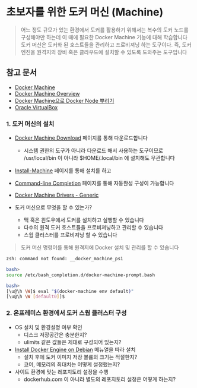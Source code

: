 # 초보자를 위한 도커 머신 (Machine)
> 어느 정도 규모가 있는 환경에서 도커를 활용하기 위해서는 복수의 도커 노드를 구성해야만 하는데 이 때에 필요한 Docker Machine 기능에 대해 학습합니다
> 도커 머신은 도커화 된 호스트들을 관리하고 프로비져닝 하는 도구이다. 즉, 도커 엔진을 원격지의 장비 혹은 클라우드에 설치할 수 있도록 도와주는 도구입니다

## 참고 문서
* [Docker Machine](https://docs.docker.com/machine/)
* [Docker Machine Overview](https://docs.docker.com/machine/overview)
* [Docker Machine으로 Docker Node 뿌리기](https://www.sauru.so/blog/provision-docker-node-with-docker-machine/)
* [Oracle VirtualBox](https://www.virtualbox.org/wiki/Downloads)

### 1. 도커 머신의 설치
* [Docker Machine Download](https://github.com/docker/machine/releases/) 페이지를 통해 다운로드합니다
  - 시스템 권한의 도구가 아니라 다운로드 해서 사용하는 도구이므로 /usr/local/bin 이 아니라 $HOME/.local/bin 에 설치해도 무관합니다
* [Install-Machine](https://docs.docker.com/machine/install-machine/) 페이지를 통해 설치를 하고
* [Command-line Completion](https://docs.docker.com/machine/completion/) 페이지를 통해 자동완성 구성이 가능합니다
* [Docker Machine Drivers - Generic](https://docs.docker.com/machine/drivers/generic/)

* 도커 머신으로 무엇을 할 수 있는가?
  - 맥 혹은 윈도우에서 도커를 설치하고 실행할 수 있습니다
  - 다수의 원격 도커 호스트들을 프로비져닝하고 관리할 수 있습니다
  - 스웜 클러스터를 프로비져닝 할 수 있습니다

> 도커 머신 명령어를 통해 원격지에 Docker 설치 및 관리를 할 수 있습니다

```bash
zsh: command not found: __docker_machine_ps1

bash>
source /etc/bash_completion.d/docker-machine-prompt.bash

bash>
[\u@\h \W]$ eval "$(docker-machine env default)"
[\u@\h \W [default0]]$

```


### 2. 온프레미스 환경에서 도커 스웜 클러스터 구성

* OS 설치 및 환경설정 여부 확인
  - 디스크 저장공간은 충분한지?
  - ulimits 같은 값들은 제대로 구성되어 있는지?
* [Install Docker Engine on Debian](https://docs.docker.com/engine/install/debian/) 메뉴얼을 따라 설치
  - 설치 후에 도커 이미지 저장 볼륨의 크기는 적절한지?
  - 코어, 메모리의 최대치는 어떻게 설정했는지?
* 사이트 환경에 맞는 레포지토리 설정을 수행
  - dockerhub.com 이 아니라 별도의 레포지토리 설정은 어떻게 하는지?


